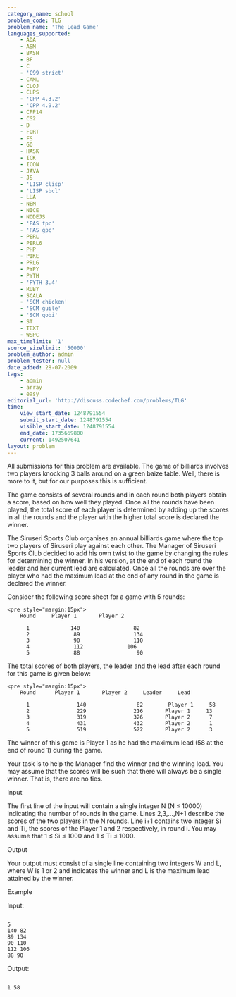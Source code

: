 ```yaml
---
category_name: school
problem_code: TLG
problem_name: 'The Lead Game'
languages_supported:
    - ADA
    - ASM
    - BASH
    - BF
    - C
    - 'C99 strict'
    - CAML
    - CLOJ
    - CLPS
    - 'CPP 4.3.2'
    - 'CPP 4.9.2'
    - CPP14
    - CS2
    - D
    - FORT
    - FS
    - GO
    - HASK
    - ICK
    - ICON
    - JAVA
    - JS
    - 'LISP clisp'
    - 'LISP sbcl'
    - LUA
    - NEM
    - NICE
    - NODEJS
    - 'PAS fpc'
    - 'PAS gpc'
    - PERL
    - PERL6
    - PHP
    - PIKE
    - PRLG
    - PYPY
    - PYTH
    - 'PYTH 3.4'
    - RUBY
    - SCALA
    - 'SCM chicken'
    - 'SCM guile'
    - 'SCM qobi'
    - ST
    - TEXT
    - WSPC
max_timelimit: '1'
source_sizelimit: '50000'
problem_author: admin
problem_tester: null
date_added: 28-07-2009
tags:
    - admin
    - array
    - easy
editorial_url: 'http://discuss.codechef.com/problems/TLG'
time:
    view_start_date: 1248791554
    submit_start_date: 1248791554
    visible_start_date: 1248791554
    end_date: 1735669800
    current: 1492507641
layout: problem
---
```

All submissions for this problem are available. The game of billiards involves two players knocking 3 balls around on a green baize table. Well, there is more to it, but for our purposes this is sufficient.

 The game consists of several rounds and in each round both players obtain a score, based on how well they played. Once all the rounds have been played, the total score of each player is determined by adding up the scores in all the rounds and the player with the higher total score is declared the winner.

 The Siruseri Sports Club organises an annual billiards game where the top two players of Siruseri play against each other. The Manager of Siruseri Sports Club decided to add his own twist to the game by changing the rules for determining the winner. In his version, at the end of each round the leader and her current lead are calculated. Once all the rounds are over the player who had the maximum lead at the end of any round in the game is declared the winner.

Consider the following score sheet for a game with 5 rounds:

```
<pre style="margin:15px">
    Round     Player 1       Player 2

      1             140                 82
      2              89                 134 
      3              90                 110 
      4              112              106
      5              88                  90 

```
The total scores of both players, the leader and the lead after each round for this game is given below:

```
<pre style="margin:15px">
    Round      Player 1       Player 2     Leader     Lead

      1               140           	 82        Player 1     58
      2               229           	216       Player 1     13
      3               319           	326       Player 2      7
      4               431           	432       Player 2      1
      5               519           	522       Player 2      3

```
 The winner of this game is Player 1 as he had the maximum lead (58 at the end of round 1) during the game.

 Your task is to help the Manager find the winner and the winning lead. You may assume that the scores will be such that there will always be a single winner. That is, there are no ties.

Input

 The first line of the input will contain a single integer N (N ≤ 10000) indicating the number of rounds in the game. Lines 2,3,...,N+1 describe the scores of the two players in the N rounds. Line i+1 contains two integer Si and Ti, the scores of the Player 1 and 2 respectively, in round i. You may assume that 1 ≤ Si ≤ 1000 and 1 ≤ Ti ≤ 1000.

Output

 Your output must consist of a single line containing two integers W and L, where W is 1 or 2 and indicates the winner and L is the maximum lead attained by the winner.

Example

Input:

```

5
140 82
89 134
90 110
112 106
88 90

```
Output:

```

1 58

```